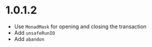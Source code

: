 # 1.0.1.2

- Use `MonadMask` for opening and closing the transaction
- Add `unsafeRunIO`
- Add `abandon`
